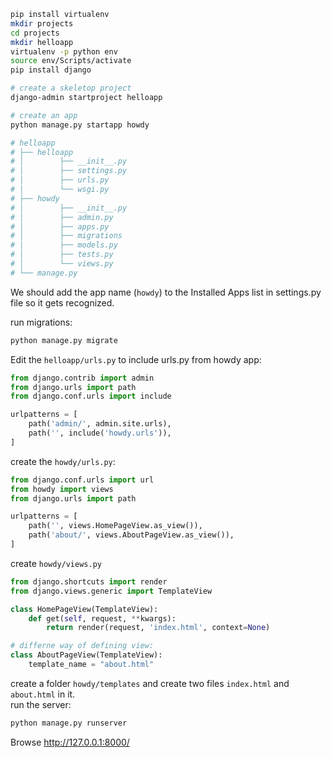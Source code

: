 ```bash
pip install virtualenv
mkdir projects
cd projects
mkdir helloapp
virtualenv -p python env
source env/Scripts/activate
pip install django

# create a skeletop project
django-admin startproject helloapp

# create an app
python manage.py startapp howdy

# helloapp
# ├── helloapp
# │        ├── __init__.py
# │        ├── settings.py
# │        ├── urls.py
# │        └── wsgi.py
# ├── howdy
# │        ├── __init__.py
# │        ├── admin.py
# │        ├── apps.py
# │        ├── migrations
# │        ├── models.py
# │        ├── tests.py
# │        └── views.py
# └── manage.py
```
We should add the app name (`howdy`) to the Installed Apps list in settings.py file so it gets recognized.

run migrations:
```bash
python manage.py migrate
```
Edit the `helloapp/urls.py` to include urls.py from howdy app:
```python
from django.contrib import admin
from django.urls import path
from django.conf.urls import include

urlpatterns = [
    path('admin/', admin.site.urls),
    path('', include('howdy.urls')),
]
```
create the `howdy/urls.py`:
```python
from django.conf.urls import url
from howdy import views
from django.urls import path

urlpatterns = [
    path('', views.HomePageView.as_view()),
    path('about/', views.AboutPageView.as_view()),
]
```
create `howdy/views.py`
```python
from django.shortcuts import render
from django.views.generic import TemplateView

class HomePageView(TemplateView):
    def get(self, request, **kwargs):
        return render(request, 'index.html', context=None)

# differne way of defining view:
class AboutPageView(TemplateView):
    template_name = "about.html"
```
create a folder `howdy/templates` and create two files `index.html` and `about.html` in it.  
run the server:
```bash
python manage.py runserver
```
Browse http://127.0.0.1:8000/

